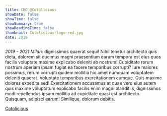 ```yaml
---
title: CEO @Cotolicious
showDate: false
showTime: false
showSummary: true
showReadingTime: false
thumbnail: Cotolicious-logo-red.jpg
date: 2019
---
```


_2019 - 2021 Milan:_
dignissimos quaerat sequi! Nihil tenetur architecto quis dicta, dolorem sit ducimus magni praesentium earum tempora est eius quos facilis voluptate maxime explicabo deleniti ab nostrum! Cupiditate rerum nostrum aperiam ipsam fugiat ea facere temporibus corrupti? Iure maiores possimus, rerum corrupti quidem mollitia hic amet numquam voluptatem deleniti quaerat. Voluptate temporibus exercitationem cumque. Quis maxime dolores expedita sed! Exercitationem accusamus at quae vero eius autem quis maxime voluptatum explicabo facilis enim magni blanditiis, dignissimos modi repellendus ipsam mollitia ad cupiditate quasi est architecto. Quisquam, adipisci earum! Similique, dolorum debitis.

[Cotolicious](https://cotolicious.com)
